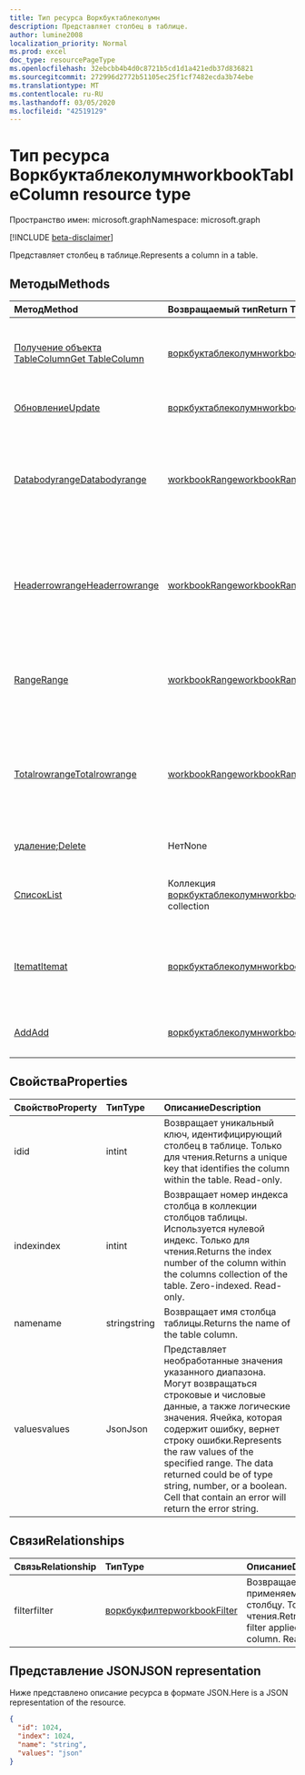 ```yaml
---
title: Тип ресурса Воркбуктаблеколумн
description: Представляет столбец в таблице.
author: lumine2008
localization_priority: Normal
ms.prod: excel
doc_type: resourcePageType
ms.openlocfilehash: 32ebcbb4b4d0c8721b5cd1d1a421edb37d836821
ms.sourcegitcommit: 272996d2772b51105ec25f1cf7482ecda3b74ebe
ms.translationtype: MT
ms.contentlocale: ru-RU
ms.lasthandoff: 03/05/2020
ms.locfileid: "42519129"
---
```

# <a name="workbooktablecolumn-resource-type"></a><span data-ttu-id="ab7b6-103">Тип ресурса Воркбуктаблеколумн</span><span class="sxs-lookup"><span data-stu-id="ab7b6-103">workbookTableColumn resource type</span></span>

<span data-ttu-id="ab7b6-104">Пространство имен: microsoft.graph</span><span class="sxs-lookup"><span data-stu-id="ab7b6-104">Namespace: microsoft.graph</span></span>

[!INCLUDE [beta-disclaimer](../../includes/beta-disclaimer.md)]

<span data-ttu-id="ab7b6-105">Представляет столбец в таблице.</span><span class="sxs-lookup"><span data-stu-id="ab7b6-105">Represents a column in a table.</span></span>


## <a name="methods"></a><span data-ttu-id="ab7b6-106">Методы</span><span class="sxs-lookup"><span data-stu-id="ab7b6-106">Methods</span></span>

| <span data-ttu-id="ab7b6-107">Метод</span><span class="sxs-lookup"><span data-stu-id="ab7b6-107">Method</span></span>           | <span data-ttu-id="ab7b6-108">Возвращаемый тип</span><span class="sxs-lookup"><span data-stu-id="ab7b6-108">Return Type</span></span>    |<span data-ttu-id="ab7b6-109">Описание</span><span class="sxs-lookup"><span data-stu-id="ab7b6-109">Description</span></span>|
|:---------------|:--------|:----------|
|[<span data-ttu-id="ab7b6-110">Получение объекта TableColumn</span><span class="sxs-lookup"><span data-stu-id="ab7b6-110">Get TableColumn</span></span>](../api/tablecolumn-get.md) | [<span data-ttu-id="ab7b6-111">воркбуктаблеколумн</span><span class="sxs-lookup"><span data-stu-id="ab7b6-111">workbookTableColumn</span></span>](workbooktablecolumn.md) |<span data-ttu-id="ab7b6-112">Чтение свойств и связей объекта tableColumn.</span><span class="sxs-lookup"><span data-stu-id="ab7b6-112">Read properties and relationships of tableColumn object.</span></span>|
|[<span data-ttu-id="ab7b6-113">Обновление</span><span class="sxs-lookup"><span data-stu-id="ab7b6-113">Update</span></span>](../api/tablecolumn-update.md) | [<span data-ttu-id="ab7b6-114">воркбуктаблеколумн</span><span class="sxs-lookup"><span data-stu-id="ab7b6-114">workbookTableColumn</span></span>](workbooktablecolumn.md) |<span data-ttu-id="ab7b6-115">Обновление объекта TableColumn.</span><span class="sxs-lookup"><span data-stu-id="ab7b6-115">Update TableColumn object.</span></span> |
|[<span data-ttu-id="ab7b6-116">Databodyrange</span><span class="sxs-lookup"><span data-stu-id="ab7b6-116">Databodyrange</span></span>](../api/tablecolumn-databodyrange.md)|[<span data-ttu-id="ab7b6-117">workbookRange</span><span class="sxs-lookup"><span data-stu-id="ab7b6-117">workbookRange</span></span>](workbookrange.md)|<span data-ttu-id="ab7b6-118">Получает объект диапазона, связанный с основными данными столбца.</span><span class="sxs-lookup"><span data-stu-id="ab7b6-118">Gets the range object associated with the data body of the column.</span></span>|
|[<span data-ttu-id="ab7b6-119">Headerrowrange</span><span class="sxs-lookup"><span data-stu-id="ab7b6-119">Headerrowrange</span></span>](../api/tablecolumn-headerrowrange.md)|[<span data-ttu-id="ab7b6-120">workbookRange</span><span class="sxs-lookup"><span data-stu-id="ab7b6-120">workbookRange</span></span>](workbookrange.md)|<span data-ttu-id="ab7b6-121">Получает объект диапазона, связанный со строкой заголовков столбца.</span><span class="sxs-lookup"><span data-stu-id="ab7b6-121">Gets the range object associated with the header row of the column.</span></span>|
|[<span data-ttu-id="ab7b6-122">Range</span><span class="sxs-lookup"><span data-stu-id="ab7b6-122">Range</span></span>](../api/tablecolumn-range.md)|[<span data-ttu-id="ab7b6-123">workbookRange</span><span class="sxs-lookup"><span data-stu-id="ab7b6-123">workbookRange</span></span>](workbookrange.md)|<span data-ttu-id="ab7b6-124">Получает объект диапазона, связанный со всем столбцом.</span><span class="sxs-lookup"><span data-stu-id="ab7b6-124">Gets the range object associated with the entire column.</span></span>|
|[<span data-ttu-id="ab7b6-125">Totalrowrange</span><span class="sxs-lookup"><span data-stu-id="ab7b6-125">Totalrowrange</span></span>](../api/tablecolumn-totalrowrange.md)|[<span data-ttu-id="ab7b6-126">workbookRange</span><span class="sxs-lookup"><span data-stu-id="ab7b6-126">workbookRange</span></span>](workbookrange.md)|<span data-ttu-id="ab7b6-127">Получает объект диапазона, связанный со строкой итогов столбца.</span><span class="sxs-lookup"><span data-stu-id="ab7b6-127">Gets the range object associated with the totals row of the column.</span></span>|
|<span data-ttu-id="ab7b6-128">[удаление](../api/tablecolumn-delete.md);</span><span class="sxs-lookup"><span data-stu-id="ab7b6-128">[Delete](../api/tablecolumn-delete.md)</span></span>|<span data-ttu-id="ab7b6-129">Нет</span><span class="sxs-lookup"><span data-stu-id="ab7b6-129">None</span></span>|<span data-ttu-id="ab7b6-130">Удаляет столбец из таблицы.</span><span class="sxs-lookup"><span data-stu-id="ab7b6-130">Deletes the column from the table.</span></span>|
|[<span data-ttu-id="ab7b6-131">Список</span><span class="sxs-lookup"><span data-stu-id="ab7b6-131">List</span></span>](../api/tablecolumn-list.md) | <span data-ttu-id="ab7b6-132">Коллекция [воркбуктаблеколумн](workbooktablecolumn.md)</span><span class="sxs-lookup"><span data-stu-id="ab7b6-132">[workbookTableColumn](workbooktablecolumn.md) collection</span></span> |<span data-ttu-id="ab7b6-133">Получение коллекции объектов tableColumn.</span><span class="sxs-lookup"><span data-stu-id="ab7b6-133">Get tableColumn object collection.</span></span> |
|[<span data-ttu-id="ab7b6-134">Itemat</span><span class="sxs-lookup"><span data-stu-id="ab7b6-134">Itemat</span></span>](../api/tablecolumncollection-itemat.md)|[<span data-ttu-id="ab7b6-135">воркбуктаблеколумн</span><span class="sxs-lookup"><span data-stu-id="ab7b6-135">workbookTableColumn</span></span>](workbooktablecolumn.md)|<span data-ttu-id="ab7b6-136">Возвращает столбец на основании его позиции в коллекции.</span><span class="sxs-lookup"><span data-stu-id="ab7b6-136">Gets a column based on its position in the collection.</span></span>|
|[<span data-ttu-id="ab7b6-137">Add</span><span class="sxs-lookup"><span data-stu-id="ab7b6-137">Add</span></span>](../api/tablecolumncollection-add.md)|[<span data-ttu-id="ab7b6-138">воркбуктаблеколумн</span><span class="sxs-lookup"><span data-stu-id="ab7b6-138">workbookTableColumn</span></span>](workbooktablecolumn.md)|<span data-ttu-id="ab7b6-139">Добавляет новый столбец в таблицу.</span><span class="sxs-lookup"><span data-stu-id="ab7b6-139">Adds a new column to the table.</span></span>|

## <a name="properties"></a><span data-ttu-id="ab7b6-140">Свойства</span><span class="sxs-lookup"><span data-stu-id="ab7b6-140">Properties</span></span>
| <span data-ttu-id="ab7b6-141">Свойство</span><span class="sxs-lookup"><span data-stu-id="ab7b6-141">Property</span></span>     | <span data-ttu-id="ab7b6-142">Тип</span><span class="sxs-lookup"><span data-stu-id="ab7b6-142">Type</span></span>   |<span data-ttu-id="ab7b6-143">Описание</span><span class="sxs-lookup"><span data-stu-id="ab7b6-143">Description</span></span>|
|:---------------|:--------|:----------|
|<span data-ttu-id="ab7b6-144">id</span><span class="sxs-lookup"><span data-stu-id="ab7b6-144">id</span></span>|<span data-ttu-id="ab7b6-145">int</span><span class="sxs-lookup"><span data-stu-id="ab7b6-145">int</span></span>|<span data-ttu-id="ab7b6-p101">Возвращает уникальный ключ, идентифицирующий столбец в таблице. Только для чтения.</span><span class="sxs-lookup"><span data-stu-id="ab7b6-p101">Returns a unique key that identifies the column within the table. Read-only.</span></span>|
|<span data-ttu-id="ab7b6-148">index</span><span class="sxs-lookup"><span data-stu-id="ab7b6-148">index</span></span>|<span data-ttu-id="ab7b6-149">int</span><span class="sxs-lookup"><span data-stu-id="ab7b6-149">int</span></span>|<span data-ttu-id="ab7b6-p102">Возвращает номер индекса столбца в коллекции столбцов таблицы. Используется нулевой индекс. Только для чтения.</span><span class="sxs-lookup"><span data-stu-id="ab7b6-p102">Returns the index number of the column within the columns collection of the table. Zero-indexed. Read-only.</span></span>|
|<span data-ttu-id="ab7b6-153">name</span><span class="sxs-lookup"><span data-stu-id="ab7b6-153">name</span></span>|<span data-ttu-id="ab7b6-154">string</span><span class="sxs-lookup"><span data-stu-id="ab7b6-154">string</span></span>|<span data-ttu-id="ab7b6-155">Возвращает имя столбца таблицы.</span><span class="sxs-lookup"><span data-stu-id="ab7b6-155">Returns the name of the table column.</span></span>|
|<span data-ttu-id="ab7b6-156">values</span><span class="sxs-lookup"><span data-stu-id="ab7b6-156">values</span></span>|<span data-ttu-id="ab7b6-157">Json</span><span class="sxs-lookup"><span data-stu-id="ab7b6-157">Json</span></span>|<span data-ttu-id="ab7b6-p103">Представляет необработанные значения указанного диапазона. Могут возвращаться строковые и числовые данные, а также логические значения. Ячейка, которая содержит ошибку, вернет строку ошибки.</span><span class="sxs-lookup"><span data-stu-id="ab7b6-p103">Represents the raw values of the specified range. The data returned could be of type string, number, or a boolean. Cell that contain an error will return the error string.</span></span>|

## <a name="relationships"></a><span data-ttu-id="ab7b6-161">Связи</span><span class="sxs-lookup"><span data-stu-id="ab7b6-161">Relationships</span></span>
| <span data-ttu-id="ab7b6-162">Связь</span><span class="sxs-lookup"><span data-stu-id="ab7b6-162">Relationship</span></span> | <span data-ttu-id="ab7b6-163">Тип</span><span class="sxs-lookup"><span data-stu-id="ab7b6-163">Type</span></span>   |<span data-ttu-id="ab7b6-164">Описание</span><span class="sxs-lookup"><span data-stu-id="ab7b6-164">Description</span></span>|
|:---------------|:--------|:----------|
|<span data-ttu-id="ab7b6-165">filter</span><span class="sxs-lookup"><span data-stu-id="ab7b6-165">filter</span></span>|[<span data-ttu-id="ab7b6-166">воркбукфилтер</span><span class="sxs-lookup"><span data-stu-id="ab7b6-166">workbookFilter</span></span>](workbookfilter.md)|<span data-ttu-id="ab7b6-p104">Возвращает фильтр, применяемый к столбцу. Только для чтения.</span><span class="sxs-lookup"><span data-stu-id="ab7b6-p104">Retrieve the filter applied to the column. Read-only.</span></span>|

## <a name="json-representation"></a><span data-ttu-id="ab7b6-169">Представление JSON</span><span class="sxs-lookup"><span data-stu-id="ab7b6-169">JSON representation</span></span>

<span data-ttu-id="ab7b6-170">Ниже представлено описание ресурса в формате JSON.</span><span class="sxs-lookup"><span data-stu-id="ab7b6-170">Here is a JSON representation of the resource.</span></span>

<!-- {
  "blockType": "resource",
  "optionalProperties": [

  ],
  "keyProperty": "id",
  "baseType":"microsoft.graph.entity",
  "@odata.type": "microsoft.graph.workbookTableColumn"
}-->

```json
{
  "id": 1024,
  "index": 1024,
  "name": "string",
  "values": "json"
}

```

<!-- uuid: 8fcb5dbc-d5aa-4681-8e31-b001d5168d79
2015-10-25 14:57:30 UTC -->
<!--
{
  "type": "#page.annotation",
  "description": "TableColumn resource",
  "keywords": "",
  "section": "documentation",
  "tocPath": "",
  "suppressions": []
}
-->
